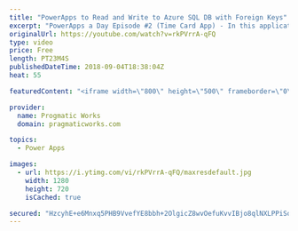 ```yaml
---
title: "PowerApps to Read and Write to Azure SQL DB with Foreign Keys"
excerpt: "PowerApps a Day Episode #2 (Time Card App) - In this application example, we're going to start building a time card application using PowerApps and Azure SQL DB. You'll learn how to build If..Then statements and use the Filter Statement.  You'll also see how to deal with database referential integrity"
originalUrl: https://youtube.com/watch?v=rkPVrrA-qFQ
type: video
price: Free
length: PT23M4S
publishedDateTime: 2018-09-04T18:38:04Z
heat: 55

featuredContent: "<iframe width=\"800\" height=\"500\" frameborder=\"0\" src=\"https://www.youtube.com/embed/rkPVrrA-qFQ\" allow=\"accelerometer; autoplay; encrypted-media; gyroscope; picture-in-picture\" allowfullscreen></iframe>"

provider:
  name: Progmatic Works
  domain: pragmaticworks.com

topics:
  - Power Apps

images:
  - url: https://i.ytimg.com/vi/rkPVrrA-qFQ/maxresdefault.jpg
    width: 1280
    height: 720
    isCached: true

secured: "HzcyhE+e6Mnxq5PHB9VvefYE8bbh+2OlgicZ8wvOefuKvvIBjo8qlNXLPPiSqr4Eb5rCvaEfVKbVlVqod7h3itiA+bdFZEZAX93P1OoLk3nhjKSp+SN1HmMb7mu9sjWjKwJoeBLORwk91rCtXUcLPpNLsxvMutEDq91hohwHgVxNotGDIXmFDRm/YPvL8fEgwz55yrO9xw/6HvpOFBQ5t9WKi2HCw4di+xikwL/fbFgkeb10VvJ7TvwdFdb2aj0JA+jndKJicUzMiGLrEkGjnMdySB1UwDsOANOtH4gkoW9yqU0pd5DyEAIVtLms2D6HVl5kwVY+lHSdGcMxztgfJkzgTPQWBoUeLIcwvVeaopK44nP7OP8yrYhqCJ2pCzrosF70TBjn5NG7ukTCLeKjI4wAsX8th91CkgxLR3QX98c=;TqLpaMVDVJYkkNwE5GYPtg=="
---
```


